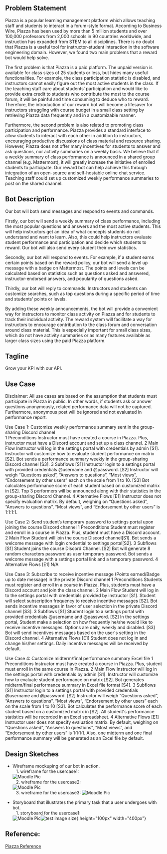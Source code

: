 ## Problem Statement

Piazza is a popular learning management platform which allows teaching staff and students to interact in a forum-style format. According to Business Wire, Piazza has been used by more than 5 million students and over 100,000 professors from 2,000 schools in 90 countries worldwide, and instruction has expanded from STEM to all disciplines. There is no doubt that Piazza is a useful tool for instructor-student interaction in the software engineering domain. However, we found two main problems that a reward bot would help solve.

The first problem is that Piazza is a paid platform. The unpaid version is available for class sizes of 25 students or less, but hides many useful functionalities. For example, the class participation statistic is disabled, and instructors cannot easily figure out the most active students in the class. If the teaching staff care about students’ participation and would like to provide extra credit to students who contribute the most to the course forum, it will be painful and time consuming to deduce who to reward. Therefore, the introduction of our reward bot will become a lifesaver for instructors struggling with course budget in a small class setting by retrieving Piazza data frequently and in a customizable manner.

Furthermore, the second problem is also related to promoting class participation and performance. Piazza provides a standard interface to allow students to interact with each other in addition to instructors, encouraging productive discussions of class material and resource sharing. However, Piazza does not offer many incentives for students to answer and ask questions, nor activity summaries on a weekly basis. We believe that if a weekly summary of class performance is announced in a shared group channel (e.g. Mattermost), it will greatly increase the initiative of enrolled students to participate. Our reward bot can help achieve this through integration of an open-source and self-hostable online chat service. Teaching staff could set up customized weekly performance summaries to post on the shared channel. 

## Bot Description

Our bot will both send messages and respond to events and commands. 

Firstly, our bot will send a weekly summary of class performance, including the most popular questions and answers and the most active students. This will help instructors get an idea of what concepts students do not understand and want to learn. Also, this could help instructors evaluate student performance and participation and decide which students to reward. Our bot will also send every student their own statistics.

Secondly, our bot will respond to events. For example, if a student earns certain points based on the reward policy, our bot will send a level up message with a badge on Mattermost. The points and levels can be calculated based on statistics such as questions asked and answered, instructor-endorsed answers, and popularity of questions asked.

Thirdly, our bot will reply to commands. Instructors and students can customize searches, such as top questions during a specific period of time and students’ points or levels.

By adding these weekly announcements, the bot will provide a convenient way for instructors to monitor class activity on Piazza and for students to track their individual activity. The reward system will facilitate a way for instructors to encourage contribution to the class forum and conversation around class material. This is especially important for small class sizes, which do not have activity summaries or as many features available as larger class sizes using the paid Piazza platform.

## Tagline

Grow your KPI with our API.

## Use Case

Disclaimer: All use cases are based on the assumption that students must participate in Piazza in public. In other words, if students ask or answer questions anonymously, related performance data will not be captured. Furthermore, anonymous post will be ignored and not evaluated in performance report.

Use Case 1: Customize weekly performance summary sent in the group-sharing Discord channel  
1 Preconditions
   Instructor must have created a course in Piazza. Plus, instructor must have a Discord account and set up a class channel.
2 Main Flow
   Instructor will log in the settings portal with credentials by admin [S1]. Instructor will customize how to evaluate student performance on matrix [S2]. Bot sends a performance summary weekly in the group-sharing Discord channel [S3].
3 Subflows
  [S1] Instructor login to a settings portal with provided credentials @username and @password.
  [S2] Instructor will weigh “Questions asked”, “Answers to questions”, “Most views”, “Endorsement by other users” each on the scale from 1 to 10. 
  [S3] Bot calculates performance score of each student based on customized matrix in [S2]. Top 3 performers will be announced along with their statistics in the group-sharing Discord Channel. 
4 Alternative Flows
  [E1] Instructor does not specify evaluation matrix. By default, weighing on “Questions asked”, “Answers to questions”, “Most views”,  and “Endorsement by other users” is 1:1:1:1.

 Use Case 2: Send student’s temporary password to settings portal upon joining the course Discord channel
1 Preconditions
   Student must register and enroll in a course in Piazza. Plus, student must have a Discord account.
2 Main Flow
   Student will join the course Discord channel[S1]. Bot sends a welcome message with login credential to settings portal[S2].
3 Subflows
  [S1] Student joins the course Discord Channel.
  [S2] Bot will generate 8 random characters password as user temporary password. Bot sends a welcome message with a settings portal link and a temporary password. 
4 Alternative Flows
  [E1] N/A

Use Case 3: Subscribe to receive incentive message (Points earned/Badge up to date message) in the private Discord channel
1 Preconditions
   Students must register and enroll in a course in Piazza. Plus, students must have a Discord account and join the class channel.
2 Main Flow
   Student will log in to the settings portal with credentials provided by instructor [S1]. Student will select subscription frequency to receive incentive messages [S2]. Bot sends incentive messages in favor of user selection in the private Discord channel [S3].
3 Subflows
  [S1] Student login to a settings portal with provided credentials @username and @password.
  [S2] In the settings portal, Student make a selection on how frequently he/she would like to receive incentive messages. Options are daily, weekly and disabled.
  [S3] Bot will send incentives messages based on the user's setting in the Discord channel.
4 Alternative Flows
  [E1] Student does not log in and change his/her settings. Daily incentive messages will be received by default. 

Use Case 4: Customize midterm/final performance summary Excel file
1 Preconditions
   Instructor must have created a course in Piazza. Plus, student must enroll in the same course in Piazza.
2 Main Flow
   Instructor will log in the settings portal with credentials by admin [S1]. Instructor will customize how to evaluate student performance on matrix [S2]. Bot generates midterm/final performance summary in Excel file format [S4].
3 Subflows
  [S1] Instructor login to a settings portal with provided credentials @username and @password.
  [S2] Instructor will weigh “Questions asked”, “Answers to questions”, “Most views”, “Endorsement by other users” each on the scale from 1 to 10 [S3]. Bot calculates the performance score of each student based on a customized matrix in [S2]. All student's performance statistics will be recorded in an Excel spreadsheet.
4 Alternative Flows
  [E1] Instructor user does not specify evaluation matrix. By default, weighing on “Questions asked”, “Answers to questions”, “Most views”,  and “Endorsement by other users” is 1:1:1:1. Also, one midterm and one final performance summary will be generated as an Excel file by default.  
  
 
## Design Sketches  
- Wireframe mockuping of our bot in action.  
&ensp; 1. wireframe for the usercase1:  
![Moodle Pic](https://github.ncsu.edu/csc510-s2022/CSC510-10/blob/main/Design%20sketches%20Image/wf1.png)   
&ensp; 2. wireframe for the usercase2:  
![Moodle Pic](https://github.ncsu.edu/csc510-s2022/CSC510-10/blob/main/Design%20sketches%20Image/wf2.png)  
&ensp; 3. wireframe for the usercase3:
![Moodle Pic](https://github.ncsu.edu/csc510-s2022/CSC510-10/blob/main/Design%20sketches%20Image/wf3.png)

- Storyboard that illustrates the primary task that a user undergoes with bot.  
&ensp; 1. storyboard for the usercase1:   
![Moodle Pic](https://github.ncsu.edu/csc510-s2022/CSC510-10/blob/main/Design%20sketches%20Image/sb1.jpg)![test image size](url){:height="100px" width="400px"}

## Reference: 
[Piazza Reference](https://www.businesswire.com/news/home/20210126005439/en/Leading-Colleges-and-Universities-Across-the-U.S.-Select-the-Piazza-QA-Platform-for-Enhanced-Virtual-Learning-Experiences#:~:text=Piazza%20has%20been%20used%20by,license%2C%20visit%20our%20license%20page)
